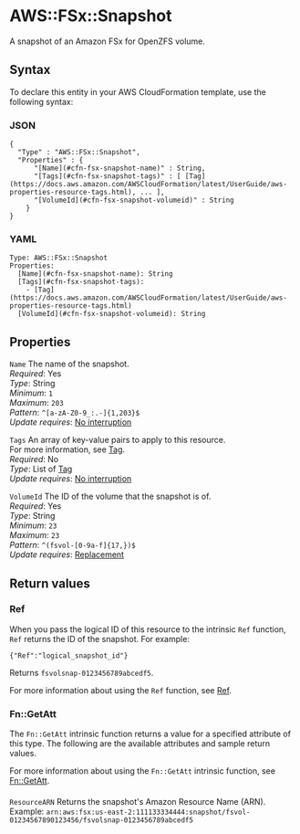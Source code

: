 # AWS::FSx::Snapshot<a name="aws-resource-fsx-snapshot"></a>

A snapshot of an Amazon FSx for OpenZFS volume\.

## Syntax<a name="aws-resource-fsx-snapshot-syntax"></a>

To declare this entity in your AWS CloudFormation template, use the following syntax:

### JSON<a name="aws-resource-fsx-snapshot-syntax.json"></a>

```
{
  "Type" : "AWS::FSx::Snapshot",
  "Properties" : {
      "[Name](#cfn-fsx-snapshot-name)" : String,
      "[Tags](#cfn-fsx-snapshot-tags)" : [ [Tag](https://docs.aws.amazon.com/AWSCloudFormation/latest/UserGuide/aws-properties-resource-tags.html), ... ],
      "[VolumeId](#cfn-fsx-snapshot-volumeid)" : String
    }
}
```

### YAML<a name="aws-resource-fsx-snapshot-syntax.yaml"></a>

```
Type: AWS::FSx::Snapshot
Properties:
  [Name](#cfn-fsx-snapshot-name): String
  [Tags](#cfn-fsx-snapshot-tags):
    - [Tag](https://docs.aws.amazon.com/AWSCloudFormation/latest/UserGuide/aws-properties-resource-tags.html)
  [VolumeId](#cfn-fsx-snapshot-volumeid): String
```

## Properties<a name="aws-resource-fsx-snapshot-properties"></a>

`Name` <a name="cfn-fsx-snapshot-name"></a>
The name of the snapshot\.  
_Required_: Yes  
_Type_: String  
_Minimum_: `1`  
_Maximum_: `203`  
_Pattern_: `^[a-zA-Z0-9_:.-]{1,203}$`  
_Update requires_: [No interruption](https://docs.aws.amazon.com/AWSCloudFormation/latest/UserGuide/using-cfn-updating-stacks-update-behaviors.html#update-no-interrupt)

`Tags` <a name="cfn-fsx-snapshot-tags"></a>
An array of key\-value pairs to apply to this resource\.  
For more information, see [Tag](https://docs.aws.amazon.com/AWSCloudFormation/latest/UserGuide/aws-properties-resource-tags.html)\.  
_Required_: No  
_Type_: List of [Tag](https://docs.aws.amazon.com/AWSCloudFormation/latest/UserGuide/aws-properties-resource-tags.html)  
_Update requires_: [No interruption](https://docs.aws.amazon.com/AWSCloudFormation/latest/UserGuide/using-cfn-updating-stacks-update-behaviors.html#update-no-interrupt)

`VolumeId` <a name="cfn-fsx-snapshot-volumeid"></a>
The ID of the volume that the snapshot is of\.  
_Required_: Yes  
_Type_: String  
_Minimum_: `23`  
_Maximum_: `23`  
_Pattern_: `^(fsvol-[0-9a-f]{17,})$`  
_Update requires_: [Replacement](https://docs.aws.amazon.com/AWSCloudFormation/latest/UserGuide/using-cfn-updating-stacks-update-behaviors.html#update-replacement)

## Return values<a name="aws-resource-fsx-snapshot-return-values"></a>

### Ref<a name="aws-resource-fsx-snapshot-return-values-ref"></a>

When you pass the logical ID of this resource to the intrinsic `Ref` function, `Ref` returns the ID of the snapshot\. For example:

`{"Ref":"logical_snapshot_id"}`

Returns `fsvolsnap-0123456789abcedf5`\.

For more information about using the `Ref` function, see [Ref](https://docs.aws.amazon.com/AWSCloudFormation/latest/UserGuide/intrinsic-function-reference-ref.html)\.

### Fn::GetAtt<a name="aws-resource-fsx-snapshot-return-values-fn--getatt"></a>

The `Fn::GetAtt` intrinsic function returns a value for a specified attribute of this type\. The following are the available attributes and sample return values\.

For more information about using the `Fn::GetAtt` intrinsic function, see [Fn::GetAtt](https://docs.aws.amazon.com/AWSCloudFormation/latest/UserGuide/intrinsic-function-reference-getatt.html)\.

#### <a name="aws-resource-fsx-snapshot-return-values-fn--getatt-fn--getatt"></a>

`ResourceARN` <a name="ResourceARN-fn::getatt"></a>
Returns the snapshot's Amazon Resource Name \(ARN\)\.  
Example: `arn:aws:fsx:us-east-2:111133334444:snapshot/fsvol-01234567890123456/fsvolsnap-0123456789abcedf5`
